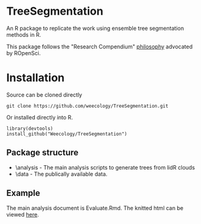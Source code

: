 # TreeSegmentation

An R package to replicate the work using ensemble tree segmentation methods in R.

This package follows the "Research Compendium" [philosophy](https://github.com/ropensci/rrrpkg/blob/master/README.md) advocated by ROpenSci.

# Installation

Source can be cloned directly

```
git clone https://github.com/weecology/TreeSegmentation.git
```

Or installed directly into R.

```
library(devtools)
install_github("Weecology/TreeSegmentation")
```

## Package structure
* \analysis - The main analysis scripts to generate trees from lidR clouds
* \data - The publically available data.

## Example

The main analysis document is Evaluate.Rmd. The knitted html can be viewed [here](analysis/Evaluate.html).
